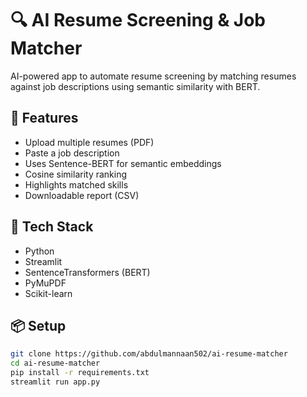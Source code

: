 # 🔍 AI Resume Screening & Job Matcher

AI-powered app to automate resume screening by matching resumes against job descriptions using semantic similarity with BERT.

## 🚀 Features
- Upload multiple resumes (PDF)
- Paste a job description
- Uses Sentence-BERT for semantic embeddings
- Cosine similarity ranking
- Highlights matched skills
- Downloadable report (CSV)

## 🧠 Tech Stack
- Python
- Streamlit
- SentenceTransformers (BERT)
- PyMuPDF
- Scikit-learn

## 📦 Setup

```bash
git clone https://github.com/abdulmannaan502/ai-resume-matcher
cd ai-resume-matcher
pip install -r requirements.txt
streamlit run app.py
